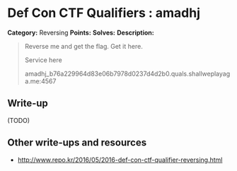 # Def Con CTF Qualifiers : amadhj

**Category:** Reversing
**Points:** 
**Solves:** 
**Description:**

> Reverse me and get the flag. Get it here.
> 
> Service here
> 
> amadhj_b76a229964d83e06b7978d0237d4d2b0.quals.shallweplayaga.me:4567
> 


## Write-up

(TODO)

## Other write-ups and resources

* http://www.repo.kr/2016/05/2016-def-con-ctf-qualifier-reversing.html
